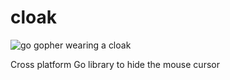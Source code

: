 # cloak

![go gopher wearing a cloak](http://ddrboxman.github.io/cloak/2016-06-05.png)

Cross platform Go library to hide the mouse cursor
